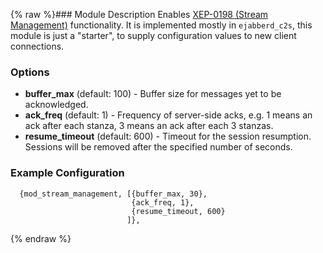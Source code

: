 {% raw %}### Module Description
Enables [XEP-0198 (Stream Management)](http://xmpp.org/extensions/xep-0198.html) functionality. It is implemented mostly in `ejabberd_c2s`, this module is just a "starter", to supply configuration values to new client connections.

### Options

* **buffer_max** (default: 100) - Buffer size for messages yet to be acknowledged.
* **ack_freq** (default: 1) - Frequency of server-side acks, e.g. 1 means an ack after each stanza, 3 means an ack after each 3 stanzas.
* **resume_timeout** (default: 600) - Timeout for the session resumption. Sessions will be removed after the specified number of seconds.

### Example Configuration

```
  {mod_stream_management, [{buffer_max, 30},
                           {ack_freq, 1},
                           {resume_timeout, 600}
                          ]},
```

{% endraw %}
